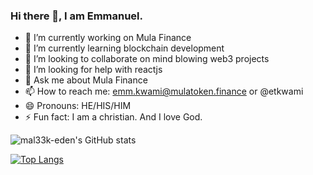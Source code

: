 ### Hi there 👋, I am Emmanuel.


- 🔭 I’m currently working on Mula Finance 
- 🌱 I’m currently learning blockchain development
- 👯 I’m looking to collaborate on mind blowing web3 projects
- 🤔 I’m looking for help with reactjs 
- 💬 Ask me about Mula Finance
- 📫 How to reach me: emm.kwami@mulatoken.finance or @etkwami
- 😄 Pronouns: HE/HIS/HIM
- ⚡ Fun fact: I am a christian. And I love God.

![mal33k-eden's GitHub stats](https://github-readme-stats.vercel.app/api?username=mal33k-eden&show_icons=true&count_private=true&hide=contribs,prs&theme=radical)

[![Top Langs](https://github-readme-stats.vercel.app/api/top-langs/?username=mal33k-eden&langs_count=8&layout=compact)](https://github.com/mal33k-eden/github-readme-stats)
 
